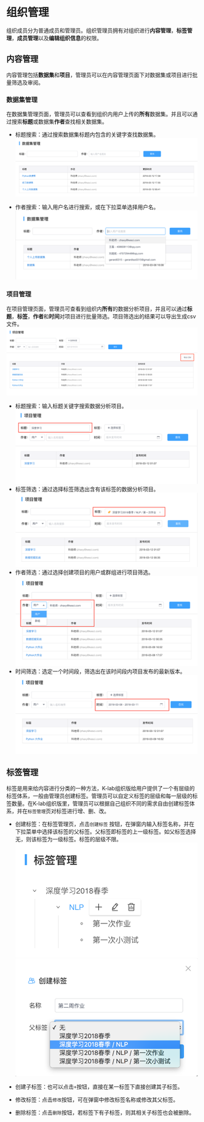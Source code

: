 # 组织管理
组织成员分为普通成员和管理员。组织管理员拥有对组织进行**内容管理**，**标签管理**，**成员管理**以及**编辑组织信息**的权限。

## 内容管理
内容管理包括**数据集**和**项目**，管理员可以在内容管理页面下对数据集或项目进行批量筛选及审阅。

### 数据集管理
在数据集管理页面，管理员可以查看到组织内用户上传的**所有**数据集。并且可以通过搜索**标题**或数据集**作者**查找相关数据集。
* 标题搜索：通过搜索数据集标题内包含的关键字查找数据集。
 ![image description](image/数据集管理.png)
 
* 作者搜索：输入用户名进行搜索，或在下拉菜单选择用户名。
 ![image description](image/数据集管理-作者搜索.png)
 
### 项目管理
在项目管理页面，管理员可查看到组织内**所有**的数据分析项目，并且可以通过**标题**，**标签**，**作者**和**时间**对项目进行批量筛选。项目筛选出的结果可以导出生成csv文件。
 ![image description](image/manage-project.png)
* 标题搜索：输入标题关键字搜索数据分析项目。
![image description](image/项目管理-标题搜索.png)
* 标签筛选：通过选择标签筛选出含有该标签的数据分析项目。
![image description](image/项目管理-标签.png)
* 作者筛选：通过选择创建项目的用户或群组进行项目筛选。
![image description](image/项目管理-选择成员.png)
* 时间筛选：选定一个时间段，筛选出在该时间段内项目发布的最新版本。
![image description](image/选择时间段.png)

## 标签管理
标签是用来给内容进行分类的一种方法，K-lab组织版给用户提供了一个有层级的标签体系，一般由管理员创建标签。管理员可以自定义标签的层级和每一层级的标签数量。在K-lab组织版里，管理员可以根据自己组织不同的需求自由创建标签体系，并在`标签管理`页对标签进行增、删、改。
* 创建标签：在标签管理页，点击`创建标签` 按钮，在弹窗内输入标签名称，并在下拉菜单中选择该标签的父标签。父标签即标签的上一级标签。如父标签选择无，则该标签为一级标签。标签的层级不限。
![image description](image/标签管理.png)
![image description](image/弹窗-创建标签.png)

* 创建子标签：也可以点击`+`按钮，直接在某一标签下直接创建其子标签。
* 修改标签：点击`修改`按钮，可在弹窗中修改标签名称或修改其父标签。
* 删除标签：点击`删除`按钮，若标签下有子标签，则其相关子标签也会被删除。


